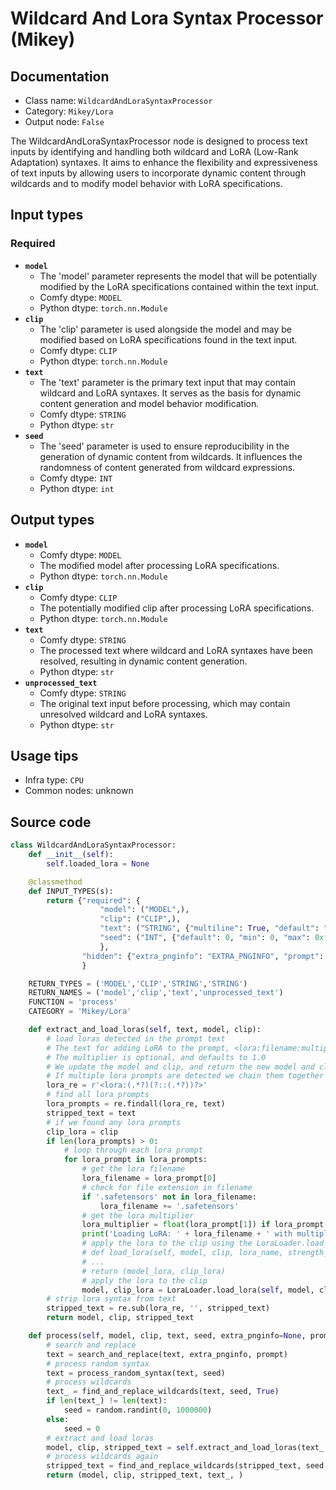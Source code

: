 # Wildcard And Lora Syntax Processor (Mikey)
## Documentation
- Class name: `WildcardAndLoraSyntaxProcessor`
- Category: `Mikey/Lora`
- Output node: `False`

The WildcardAndLoraSyntaxProcessor node is designed to process text inputs by identifying and handling both wildcard and LoRA (Low-Rank Adaptation) syntaxes. It aims to enhance the flexibility and expressiveness of text inputs by allowing users to incorporate dynamic content through wildcards and to modify model behavior with LoRA specifications.
## Input types
### Required
- **`model`**
    - The 'model' parameter represents the model that will be potentially modified by the LoRA specifications contained within the text input.
    - Comfy dtype: `MODEL`
    - Python dtype: `torch.nn.Module`
- **`clip`**
    - The 'clip' parameter is used alongside the model and may be modified based on LoRA specifications found in the text input.
    - Comfy dtype: `CLIP`
    - Python dtype: `torch.nn.Module`
- **`text`**
    - The 'text' parameter is the primary text input that may contain wildcard and LoRA syntaxes. It serves as the basis for dynamic content generation and model behavior modification.
    - Comfy dtype: `STRING`
    - Python dtype: `str`
- **`seed`**
    - The 'seed' parameter is used to ensure reproducibility in the generation of dynamic content from wildcards. It influences the randomness of content generated from wildcard expressions.
    - Comfy dtype: `INT`
    - Python dtype: `int`
## Output types
- **`model`**
    - Comfy dtype: `MODEL`
    - The modified model after processing LoRA specifications.
    - Python dtype: `torch.nn.Module`
- **`clip`**
    - Comfy dtype: `CLIP`
    - The potentially modified clip after processing LoRA specifications.
    - Python dtype: `torch.nn.Module`
- **`text`**
    - Comfy dtype: `STRING`
    - The processed text where wildcard and LoRA syntaxes have been resolved, resulting in dynamic content generation.
    - Python dtype: `str`
- **`unprocessed_text`**
    - Comfy dtype: `STRING`
    - The original text input before processing, which may contain unresolved wildcard and LoRA syntaxes.
    - Python dtype: `str`
## Usage tips
- Infra type: `CPU`
- Common nodes: unknown


## Source code
```python
class WildcardAndLoraSyntaxProcessor:
    def __init__(self):
        self.loaded_lora = None

    @classmethod
    def INPUT_TYPES(s):
        return {"required": {
                    "model": ("MODEL",),
                    "clip": ("CLIP",),
                    "text": ("STRING", {"multiline": True, "default": "<lora:filename:weight>"}),
                    "seed": ("INT", {"default": 0, "min": 0, "max": 0xffffffffffffffff}),
                    },
                "hidden": {"extra_pnginfo": "EXTRA_PNGINFO", "prompt": "PROMPT"},
                }

    RETURN_TYPES = ('MODEL','CLIP','STRING','STRING')
    RETURN_NAMES = ('model','clip','text','unprocessed_text')
    FUNCTION = 'process'
    CATEGORY = 'Mikey/Lora'

    def extract_and_load_loras(self, text, model, clip):
        # load loras detected in the prompt text
        # The text for adding LoRA to the prompt, <lora:filename:multiplier>, is only used to enable LoRA, and is erased from prompt afterwards
        # The multiplier is optional, and defaults to 1.0
        # We update the model and clip, and return the new model and clip with the lora prompt stripped from the text
        # If multiple lora prompts are detected we chain them together like: original clip > clip_with_lora1 > clip_with_lora2 > clip_with_lora3 > etc
        lora_re = r'<lora:(.*?)(?::(.*?))?>'
        # find all lora prompts
        lora_prompts = re.findall(lora_re, text)
        stripped_text = text
        # if we found any lora prompts
        clip_lora = clip
        if len(lora_prompts) > 0:
            # loop through each lora prompt
            for lora_prompt in lora_prompts:
                # get the lora filename
                lora_filename = lora_prompt[0]
                # check for file extension in filename
                if '.safetensors' not in lora_filename:
                    lora_filename += '.safetensors'
                # get the lora multiplier
                lora_multiplier = float(lora_prompt[1]) if lora_prompt[1] != '' else 1.0
                print('Loading LoRA: ' + lora_filename + ' with multiplier: ' + str(lora_multiplier))
                # apply the lora to the clip using the LoraLoader.load_lora function
                # def load_lora(self, model, clip, lora_name, strength_model, strength_clip):
                # ...
                # return (model_lora, clip_lora)
                # apply the lora to the clip
                model, clip_lora = LoraLoader.load_lora(self, model, clip, lora_filename, lora_multiplier, lora_multiplier)
        # strip lora syntax from text
        stripped_text = re.sub(lora_re, '', stripped_text)
        return model, clip, stripped_text

    def process(self, model, clip, text, seed, extra_pnginfo=None, prompt=None):
        # search and replace
        text = search_and_replace(text, extra_pnginfo, prompt)
        # process random syntax
        text = process_random_syntax(text, seed)
        # process wildcards
        text_ = find_and_replace_wildcards(text, seed, True)
        if len(text_) != len(text):
            seed = random.randint(0, 1000000)
        else:
            seed = 0
        # extract and load loras
        model, clip, stripped_text = self.extract_and_load_loras(text_, model, clip)
        # process wildcards again
        stripped_text = find_and_replace_wildcards(stripped_text, seed, True)
        return (model, clip, stripped_text, text_, )

```
